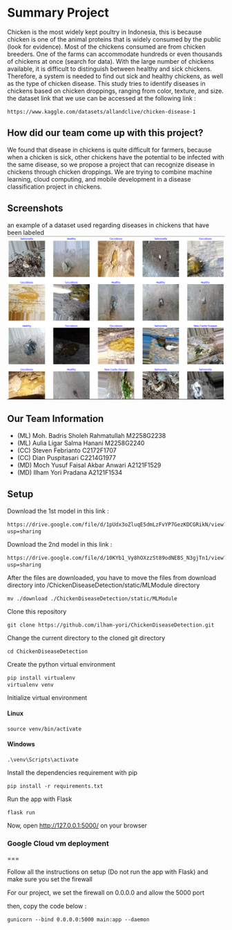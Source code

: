 # Summary Project

Chicken is the most widely kept poultry in Indonesia, this is because chicken is one of the animal proteins that is widely consumed by the public (look for evidence). Most of the chickens consumed are from chicken breeders. One of the farms can accommodate hundreds or even thousands of chickens at once (search for data). With the large number of chickens available, it is difficult to distinguish between healthy and sick chickens. Therefore, a system is needed to find out sick and healthy chickens, as well as the type of chicken disease. This study tries to identify diseases in chickens based on chicken droppings, ranging from color, texture, and size.
the dataset link that we use can be accessed at the following link :

```
https://www.kaggle.com/datasets/allandclive/chicken-disease-1
```


## How did our team come up with this project?

We found that disease in chickens is quite difficult for farmers, because when a chicken is sick, other chickens have the potential to be infected with the same disease, so we propose a project that can recognize disease in chickens through chicken droppings. We are trying to combine machine learning, cloud computing, and mobile development in a disease classification project in chickens.

## Screenshots
an example of a dataset used regarding diseases in chickens that have been labeled
![Example screenshot](readmefiles.png)
<!-- If you have screenshots you'd like to share, include them here. -->

Our Team Information
--
- (ML) Moh. Badris Sholeh Rahmatullah M2258G2238 
- (ML) Aulia Ligar Salma Hanani M2258G2240
- (CC) Steven Febrianto C2172F1707
- (CC) Dian Puspitasari C2214G1977
- (MD) Moch Yusuf Faisal Akbar Anwari A2121F1529
- (MD) Ilham Yori Pradana A2121F1534

## Setup

Download the 1st model in this link :
```
https://drive.google.com/file/d/1pUdx3oZluqE5dmLzFvYP7GezKDCGRikN/view?usp=sharing
```

Download the 2nd model in this link :
```
https://drive.google.com/file/d/10KYb1_Vy8hOXzzSt89odNEBS_N3gjTn1/view?usp=sharing
```

After the files are downloaded, you have to move the files from download directory into /ChickenDiseaseDetection/static/MLModule directory
```
mv ./download ./ChickenDiseaseDetection/static/MLModule
```

Clone this repository
```
git clone https://github.com/ilham-yori/ChickenDiseaseDetection.git
```

Change the current directory to the cloned git directory
```
cd ChickenDiseaseDetection
```

Create the python virtual environment
```
pip install virtualenv
virtualenv venv
```

Initialize virtual environment
#### Linux
```
source venv/bin/activate
```

#### Windows
```
.\venv\Scripts\activate
```

Install the dependencies requirement with pip
```
pip install -r requirements.txt
```

Run the app with Flask
```
flask run
```

Now, open http://127.0.0.1:5000/ on your browser

### Google Cloud vm deployment
=== 

Follow all the instructions on setup (Do not run the app with Flask) and make sure you set the firewall

For our project, we set the firewall on 0.0.0.0 and allow the 5000 port

then, copy the code below :

```
gunicorn --bind 0.0.0.0:5000 main:app --daemon
```